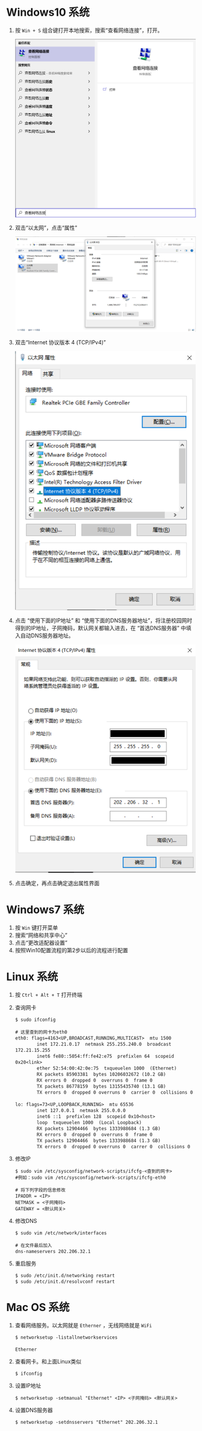 # Windows10 系统

1. 按 `Win + S` 组合键打开本地搜索，搜索“查看网络连接”，打开。

   ![Win10 IP](\images\5.png)

2. 双击“以太网”，点击“属性”

   ![IP](\images\6.png)

3. 双击“Internet 协议版本 4 (TCP/IPv4)”

   ![IP](\images\7.png)

4. 点击 “使用下面的IP地址” 和 “使用下面的DNS服务器地址”，将注册校园网时得到的IP地址，子网掩码，默认网关都输入进去，在 “首选DNS服务器” 中填入自动DNS服务器地址。

   ![IP](\images\8.png)

5. 点击确定，再点击确定退出属性界面

# Windows7 系统

1. 按 `Win` 键打开菜单
2. 搜索“网络和共享中心”
3. 点击“更改适配器设置”
4. 按照Win10配置流程的第2步以后的流程进行配置

# Linux 系统

1. 按 `Ctrl + Alt + T` 打开终端

2. 查询网卡

   ```shell
   $ sudo ifconfig
   
   # 这里查到的网卡为eth0
   eth0: flags=4163<UP,BROADCAST,RUNNING,MULTICAST>  mtu 1500
           inet 172.21.0.17  netmask 255.255.240.0  broadcast 172.21.15.255
           inet6 fe80::5054:ff:fe42:e75  prefixlen 64  scopeid 0x20<link>
           ether 52:54:00:42:0e:75  txqueuelen 1000  (Ethernet)
           RX packets 85903381  bytes 10206032672 (10.2 GB)
           RX errors 0  dropped 0  overruns 0  frame 0
           TX packets 86778159  bytes 13155435740 (13.1 GB)
           TX errors 0  dropped 0 overruns 0  carrier 0  collisions 0
   
   lo: flags=73<UP,LOOPBACK,RUNNING>  mtu 65536
           inet 127.0.0.1  netmask 255.0.0.0
           inet6 ::1  prefixlen 128  scopeid 0x10<host>
           loop  txqueuelen 1000  (Local Loopback)
           RX packets 12904466  bytes 1333988684 (1.3 GB)
           RX errors 0  dropped 0  overruns 0  frame 0
           TX packets 12904466  bytes 1333988684 (1.3 GB)
           TX errors 0  dropped 0 overruns 0  carrer 0  collisions 0
   ```

3. 修改IP

   ```shell
   $ sudo vim /etc/sysconfig/network-scripts/ifcfg-<查到的网卡>
   #例如：sudo vim /etc/sysconfig/network-scripts/ifcfg-eth0
   
   # 将下列字段的信息修改
   IPADDR = <IP>
   NETMASK = <子网掩码>
   GATEWAY = <默认网关>
   ```

4. 修改DNS

   ```shell
   $ sudo vim /etc/network/interfaces
   
   # 在文件最后加入
   dns-nameservers 202.206.32.1
   ```

5. 重启服务

   ```shell
   $ sudo /etc/init.d/networking restart
   $ sudo /etc/init.d/resolvconf restart
   ```

# Mac OS 系统

1. 查看网络服务。以太网就是 `Etherner` ，无线网络就是 `WiFi`

   ```shell
   $ networksetup -listallnetworkservices
   
   Etherner
   ```

2. 查看网卡。和上面Linux类似

   ```shell
   $ ifconfig
   ```

3. 设置IP地址

   ```shell
   $ networksetup -setmanual "Ethernet" <IP> <子网掩码> <默认网关>
   ```

4. 设置DNS服务器

   ```shell
   $ networksetup -setdnsservers "Ethernet" 202.206.32.1
   ```
